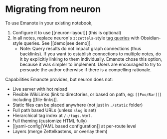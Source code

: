 # Migrating from neuron

To use Emanote in your existing notebook,

1. Configure it to use [[neuron-layout]] (this is optional)
2. In all notes, replace neuron's `z:zettels`-style [tag queries](https://neuron.zettel.page/tag-queries) with Obsidian-style queries. See [[demo|see demo]].
    - Note: Query results do not impact graph connections (thus backlinks). If you want to establish connections to multiple notes, do it by explicitly linking to them individually. Emanote chose this option, because it was simpler to implement. Users are encouraged to try to persuade the author otherwise if there is a compelling rationale.

Capabilities Emanote provides, but neuron does not:

- Live server with hot reload
- Flexible WikiLinks (link to directories, or based on path, eg: `[[Foo/Bar]]`) including [[file-links]].
- Static files can be placed anywhere (not just in `./static` folder)
- Full path based URLs (unless `slug` is set)
- Hierarchical tag index at `/-/tags.html`.
- Full theming (customize HTML fully)
- [[yaml-config|YAML based configuration]] at per-route level
- Layers (merge Zettelkastens, or overlay them)

